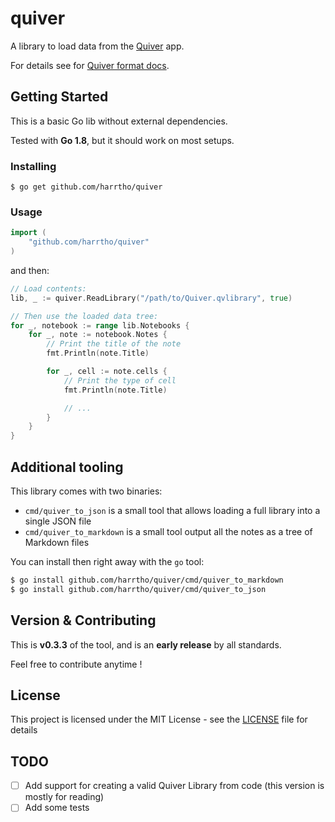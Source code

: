# quiver

A library to load data from the [Quiver] app.

For details see for [Quiver format docs].

## Getting Started

This is a basic Go lib without external dependencies.

Tested with **Go 1.8**, but it should work on most setups.

### Installing

```
$ go get github.com/harrtho/quiver
```

### Usage

```go
import (
    "github.com/harrtho/quiver"
)
```

and then:

```go
// Load contents:
lib, _ := quiver.ReadLibrary("/path/to/Quiver.qvlibrary", true)

// Then use the loaded data tree:
for _, notebook := range lib.Notebooks {
    for _, note := notebook.Notes {
        // Print the title of the note
        fmt.Println(note.Title)

        for _, cell := note.cells {
            // Print the type of cell
            fmt.Println(note.Title)

            // ...
        }
    }
}
```

## Additional tooling

This library comes with two binaries:

- `cmd/quiver_to_json` is a small tool that allows loading a full library into a single JSON file
- `cmd/quiver_to_markdown` is a small tool output all the notes as a tree of Markdown files

You can install then right away with the `go` tool:

```sh
$ go install github.com/harrtho/quiver/cmd/quiver_to_markdown
$ go install github.com/harrtho/quiver/cmd/quiver_to_json
```

## Version & Contributing

This is **v0.3.3** of the tool, and is an **early release** by all standards.

Feel free to contribute anytime !

## License

This project is licensed under the MIT License - see the [LICENSE](LICENSE) file for details

## TODO

- [ ] Add support for creating a valid Quiver Library from code (this version is mostly for reading)
- [ ] Add some tests

[Quiver]: https://itunes.apple.com/app/id866773894
[Quiver format docs]: https://github.com/HappenApps/Quiver/wiki/Quiver-Data-Format
